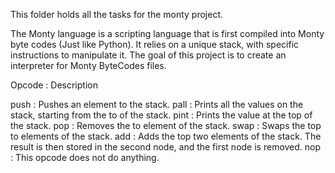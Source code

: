 This folder holds all the tasks for the monty project.

The Monty language is a scripting language that is first compiled into Monty byte codes (Just like Python). It relies on a unique stack, with specific instructions to manipulate it. The goal of this project is to create an interpreter for Monty ByteCodes files.

Opcode : Description
 
push : Pushes an element to the stack. 
pall : Prints all the values on the stack, starting from the to of the stack.
pint : Prints the value at the top of the stack.
pop : Removes the to element of the stack.
swap : Swaps the top to elements of the stack.
add  : Adds the top two elements of the stack. The result is then stored in the second node, and the first node is removed.
nop : This opcode does not do anything.
